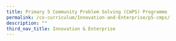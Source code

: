 ```yaml
---
title: Primary 5 Community Problem Solving (CmPS) Programme
permalink: /co-curriculum/Innovation-and-Enterprise/p5-cmps/
description: ""
third_nav_title: Innovation & Enterprise
---
```


